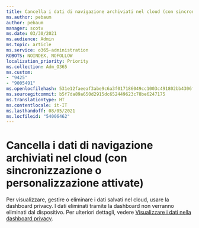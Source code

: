 ```yaml
---
title: Cancella i dati di navigazione archiviati nel cloud (con sincronizzazione o personalizzazione attivate)
ms.author: pebaum
author: pebaum
manager: scotv
ms.date: 03/30/2021
ms.audience: Admin
ms.topic: article
ms.service: o365-administration
ROBOTS: NOINDEX, NOFOLLOW
localization_priority: Priority
ms.collection: Adm_O365
ms.custom:
- "9425"
- "9005491"
ms.openlocfilehash: 531e12faeeaf3abe9c6a3f017186049cc1003c491802bb4306f441774ed99a11
ms.sourcegitcommit: b5f7da89a650d2915dc652449623c78be6247175
ms.translationtype: HT
ms.contentlocale: it-IT
ms.lasthandoff: 08/05/2021
ms.locfileid: "54006462"
---
```

# <a name="clear-the-browsing-data-stored-in-the-cloud-if-youve-turned-on-sync-or-personalization"></a>Cancella i dati di navigazione archiviati nel cloud (con sincronizzazione o personalizzazione attivate)

Per visualizzare, gestire o eliminare i dati salvati nel cloud, usare la dashboard privacy. I dati eliminati tramite la dashboard non verranno eliminati dal dispositivo. Per ulteriori dettagli, vedere [Visualizzare i dati nella dashboard privacy](https://support.microsoft.com/windows/view-your-data-on-the-privacy-dashboard-03d3e27f-1981-5ff4-ba1c-d6b1031ae433).
